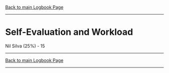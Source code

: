 [Back to main Logbook Page](../hci_logbook.md)

---

# Self-Evaluation and Workload

Nil Silva (25%) - 15



---
[Back to main Logbook Page](../hci_logbook.md)

---
